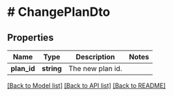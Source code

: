 # # ChangePlanDto

## Properties

Name | Type | Description | Notes
------------ | ------------- | ------------- | -------------
**plan_id** | **string** | The new plan id. |

[[Back to Model list]](../../README.md#models) [[Back to API list]](../../README.md#endpoints) [[Back to README]](../../README.md)
